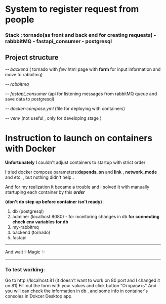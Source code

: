 # System to register request from people

### Stack : tornado(as front and back end for creating requests) - rabbbitMQ - fastapi_consumer - postgresql 

## Project structure


-- _backend_ ( tornado with _few_ html page with __form__ for input information and move to rabbitmq)

-- _rabbitmq_

-- _fastapi_consumer_ (api for listening messages from rabbitMQ queue and save data to postgresql)

-- _docker-compose.yml_ (file for deploying with containers)

-- _venv_ (not useful , only for developing stage )


# Instruction to launch on containers with Docker
__Unfortunately__ I couldn't adjust containers to startup with strict order 

I tried docker compose parameters:__depends_on__ and __link__ , __network_mode__ and etc. , but nothing didn't help .

And for my realization it became a trouble and I solved it with manually startuping each container by this ___order___ 

__(don't do step up before container isn't ready)__ : 

1. db (postgresql)
2. adminer (localhost:8080) - for monitoring changes in db __for connecting check env variables for db__
3. my-rabbitmq
4. backend (tornado)
5. fastapi 
---



And wait  ✨Magic ✨

---
### To test working: 
Go to http://localhost:81 (it doesn't want to work on 80 port and I changed it on 81)
Fill out the form with your values and click button "Отправить"
And you will can check the information in db , and some info in container's consoles in Dokcer Desktop app.

